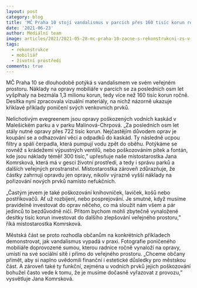 ```yaml
---
layout: post
category: blog
title: 'MČ Praha 10 stojí vandalismus v parcích přes 160 tisíc korun ročně'
date: '2021-06-23'
author: Mediální team
image: articles/2021/2021-05-28-mc-praha-10-zacne-s-rekonstrukcni-zs-v-olsinach.jpg
tags:
  - rekonstrukce
  - mobiliář
  - životní prostředí
comments: true
---
```


MČ Praha 10 se dlouhodobě potýká s vandalismem ve svém veřejném prostoru. Náklady na opravy mobiliáře v parcích se za posledních osm let vyšplhaly na bezmála 1,3 milionu korun, tedy více než 160 tisíc korun ročně. Desítka nyní zpracovala vizuální materiály, na nichž názorně ukazuje křiklavé příklady poničení svých venkovních prvků.

Nelichotivým evegreenem jsou opravy poškozených vodních kaskád v Malešickém parku a v parku Malinová-Chrpová. „Za posledních osm let stály nutné opravy přes 722 tisíc korun. Nejčastějím důvodem oprav je koupání se a odhazování věcí a odpadků do kaskád. Ty následně ucpou filtry a spálí čerpadla, která pumpují vodu zpět do oběhu. Potýkáme se rovněž s krádežemi výpustných ventilů, nebo poškozováním pítek a fontán, kde jsou náklady téměř 300 tisíc,” upřesňuje naše místostarostka Jana Komrsková, která má v gesci životní prostředí, a tedy i správu parků a dalších veřejných prostranství. Místostarostka zároveň zdůrazňuje, že částky zahrnují opravdu jen opravy, nikoliv výrazně vyšší náklady na pořizování nových prvků namísto nefukčních.

„Častým jevem je také poškozování knihovniček, laviček, košů nebo postřikovačů. Ať už rozbíjení, nebo posprejování. Je smutné, když musíme pravidelně investovat do oprav něčeho, co má sloužit nám všem a pár jedinců to bezdůvodně ničí. Přitom bychom mohli zbytečně vynaložené desítky tisíc korun investovat do dalšího zlepšování veřejného prostoru,” říká místostarostka Komrsková.

Městská část se proto rozhodla občanům na konkrétních příkladech demonstrovat, jak vandalismus vypadá v praxi. Fotografie poničeného mobiliáře doprovozené sumou, kterou radnice ročně vynaloží na opravy, umístí na své sociální sítě i přímo do veřejného prostoru. „Chceme občany přimět, aby si naplno uvědomili finanční i estetické důsledky pro městskou část. A zároveň také ty funkční, zejména u vodních prvků jejich poškozování bohužel často vede k tomu, že je musíme dočasně vyřazovat z provozu,” vysvětluje Jana Komrsková.

